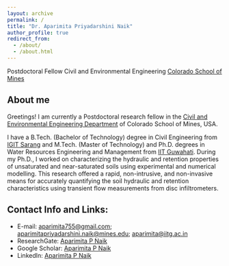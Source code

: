 ```yaml
---
layout: archive
permalink: /
title: "Dr. Aparimita Priyadarshini Naik"
author_profile: true
redirect_from: 
  - /about/
  - /about.html
---
```


Postdoctoral Fellow 
Civil and Environmental Engineering
[Colorado School of Mines](https://www.mines.edu/)


## About me
Greetings! I am currently a Postdoctoral research fellow in the [Civil and Environmental Engineering Department](https://cee.mines.edu/) of Colorado School of Mines, USA.  

I have a B.Tech. (Bachelor of Technology) degree in Civil Engineering from [IGIT Sarang](https://igitsarang.ac.in/) and M.Tech. (Master of Technology) and Ph.D. degrees in Water Resources Engineering and Management from [IIT Guwahati](https://iitg.ac.in/). During my Ph.D., I worked on characterizing the hydraulic and retention properties of unsaturated and near-saturated soils using experimental and numerical modelling. This research offered a rapid, non-intrusive, and non-invasive means for accurately quantifying the soil hydraulic and retention characteristics using transient flow measurements from disc infiltrometers.

## Contact Info and Links:
* E-mail:  aparimita755@gmail.com; aparimitapriyadarshini.naik@mines.edu; aparimita@iitg.ac.in
* ResearchGate: [Aparimita P Naik](https://www.researchgate.net/profile/Aparimita-Naik)
* Google Scholar: [Aparimita P Naik](https://scholar.google.co.in/citations?user=ACfE5mwAAAAJ&hl=en)
* LinkedIn: [Aparimita P Naik](https://www.linkedin.com/in/aparimita-p-naik-229436126/)




